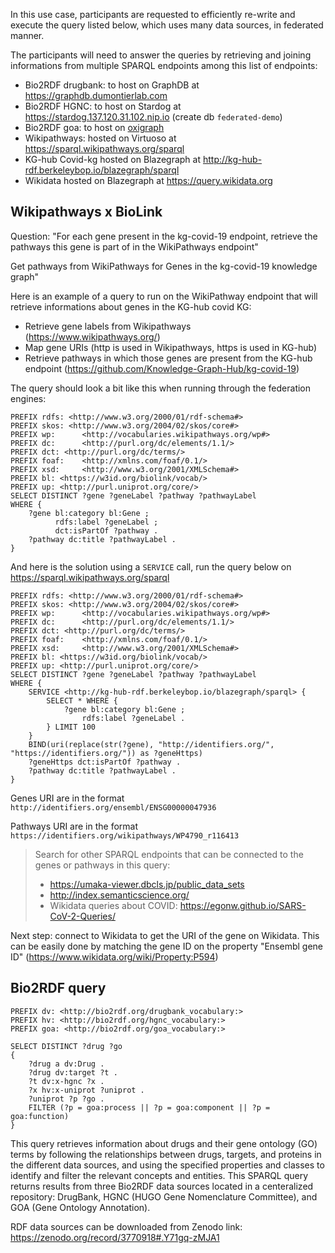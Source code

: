 In this use case, participants are requested to efficiently re-write and execute the query listed below, which uses many data sources, in federated manner.

The participants will need to answer the queries by retrieving and joining informations from multiple SPARQL endpoints among this list of endpoints:

* Bio2RDF drugbank: to host on GraphDB at https://graphdb.dumontierlab.com
* Bio2RDF HGNC: to host on Stardog at https://stardog.137.120.31.102.nip.io (create db `federated-demo`)
* Bio2RDF goa: to host on [oxigraph](https://github.com/oxigraph/oxigraph) 
* Wikipathways: hosted on Virtuoso at https://sparql.wikipathways.org/sparql
* KG-hub Covid-kg hosted on Blazegraph at http://kg-hub-rdf.berkeleybop.io/blazegraph/sparql
* Wikidata hosted on Blazegraph at https://query.wikidata.org

## Wikipathways x BioLink 

Question: "For each gene present in the kg-covid-19 endpoint, retrieve the pathways this gene is part of in the WikiPathways endpoint"

Get pathways from WikiPathways for Genes in the kg-covid-19 knowledge graph"

Here is an example of a query to run on the WikiPathway endpoint that will retrieve informations about genes in the KG-hub covid KG:

* Retrieve gene labels from Wikipathways (https://www.wikipathways.org/)
* Map gene URIs (http is used in Wikipathways, https is used in KG-hub)
* Retrieve pathways in which those genes are present from the KG-hub endpoint (https://github.com/Knowledge-Graph-Hub/kg-covid-19)

The query should look a bit like this when running through the federation engines:

```SPARQL
PREFIX rdfs: <http://www.w3.org/2000/01/rdf-schema#>
PREFIX skos: <http://www.w3.org/2004/02/skos/core#>
PREFIX wp:      <http://vocabularies.wikipathways.org/wp#>
PREFIX dc:      <http://purl.org/dc/elements/1.1/>
PREFIX dct: <http://purl.org/dc/terms/>
PREFIX foaf:    <http://xmlns.com/foaf/0.1/>
PREFIX xsd:     <http://www.w3.org/2001/XMLSchema#>
PREFIX bl: <https://w3id.org/biolink/vocab/>
PREFIX up: <http://purl.uniprot.org/core/>
SELECT DISTINCT ?gene ?geneLabel ?pathway ?pathwayLabel
WHERE {
    ?gene bl:category bl:Gene ;
          rdfs:label ?geneLabel ;
          dct:isPartOf ?pathway .
    ?pathway dc:title ?pathwayLabel .
}
```

And here is the solution using a `SERVICE` call, run the query below on https://sparql.wikipathways.org/sparql

```SPARQL
PREFIX rdfs: <http://www.w3.org/2000/01/rdf-schema#>
PREFIX skos: <http://www.w3.org/2004/02/skos/core#>
PREFIX wp:      <http://vocabularies.wikipathways.org/wp#>
PREFIX dc:      <http://purl.org/dc/elements/1.1/>
PREFIX dct: <http://purl.org/dc/terms/>
PREFIX foaf:    <http://xmlns.com/foaf/0.1/>
PREFIX xsd:     <http://www.w3.org/2001/XMLSchema#>
PREFIX bl: <https://w3id.org/biolink/vocab/>
PREFIX up: <http://purl.uniprot.org/core/>
SELECT DISTINCT ?gene ?geneLabel ?pathway ?pathwayLabel
WHERE {
    SERVICE <http://kg-hub-rdf.berkeleybop.io/blazegraph/sparql> {
        SELECT * WHERE {
            ?gene bl:category bl:Gene ;
                rdfs:label ?geneLabel .
        } LIMIT 100
    } 
    BIND(uri(replace(str(?gene), "http://identifiers.org/", "https://identifiers.org/")) as ?geneHttps)
    ?geneHttps dct:isPartOf ?pathway .
    ?pathway dc:title ?pathwayLabel .
}
```

Genes URI are in the format `http://identifiers.org/ensembl/ENSG00000047936`

Pathways URI are in the format `https://identifiers.org/wikipathways/WP4790_r116413`

> Search for other SPARQL endpoints that can be connected to the genes or pathways in this query:
>
> * https://umaka-viewer.dbcls.jp/public_data_sets
> * http://index.semanticscience.org/
> * Wikidata queries about COVID: https://egonw.github.io/SARS-CoV-2-Queries/

Next step: connect to Wikidata to get the URI of the gene on Wikidata. This can be easily done by matching the gene ID on the property "Ensembl gene ID" (https://www.wikidata.org/wiki/Property:P594)

## Bio2RDF query

```SPARQL
PREFIX dv: <http://bio2rdf.org/drugbank_vocabulary:>
PREFIX hv: <http://bio2rdf.org/hgnc_vocabulary:>
PREFIX goa: <http://bio2rdf.org/goa_vocabulary:>

SELECT DISTINCT ?drug ?go
{
    ?drug a dv:Drug .
    ?drug dv:target ?t .
    ?t dv:x-hgnc ?x .
    ?x hv:x-uniprot ?uniprot .
    ?uniprot ?p ?go .
    FILTER (?p = goa:process || ?p = goa:component || ?p = goa:function)
}
```
This query retrieves information about drugs and their gene ontology (GO) terms by following the relationships between drugs, targets, and proteins in the different data sources, and using the specified properties and classes to identify and filter the relevant concepts and entities.
This SPARQL query returns results from three Bio2RDF data sources located in a centeralized repository: DrugBank, HGNC (HUGO Gene Nomenclature Committee), and GOA (Gene Ontology Annotation). 

RDF data sources can be downloaded from Zenodo link: https://zenodo.org/record/3770918#.Y71gq-zMJA1 
